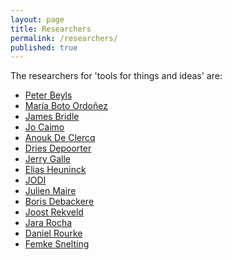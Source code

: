 ```yaml
---
layout: page
title: Researchers
permalink: /researchers/
published: true
---
```

The researchers for 'tools for things and ideas' are:

- <a href="https://www.peterbeyls.net/" target="_blank">Peter Beyls</a>
- <a href="http://laboratorium.bio" target="_blank">María Boto Ordoñez</a>
- <a href="https://jamesbridle.com/" target="_blank">James Bridle</a>
- <a href="http://jocaimo.blogspot.com/" target="_blank">Jo Caimo</a>
- <a href="https://portapak.be/" target="_blank">Anouk De Clercq</a>
- <a href="https://driesdepoorter.be/" target="_blank">Dries Depoorter</a>
- <a href="https://jerrygalle.com/" target="_blank">Jerry Galle</a>
- <a href="http://eliasheuninck.be/" target="_blank">Elias Heuninck</a>
- <a href="http://wwwwwwwww.jodi.org/" target="_blank">JODI</a>
- <a href="http://julienmaire.blogspot.com/" target="_blank">Julien Maire</a>
- <a href="http://v2.nl/archive/people/boris-debackere/" target="_blank">Boris Debackere</a>
- <a href="http://www.joostrekveld.net/" target="_blank">Joost Rekveld</a>
- <a href="http://jararocha.blogspot.com/" target="_blank">Jara Rocha</a>
- <a href="http://machinemachine.net/" target="_blank">Daniel Rourke</a>
- <a href="http://snelting.domainepublic.net/" target="_blank">Femke Snelting</a>
